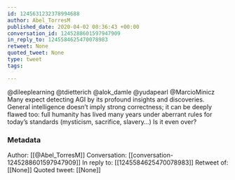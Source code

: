 ```yaml
---
id: 1245631232378994688
author: Abel_TorresM
published_date: 2020-04-02 08:36:43 +00:00
conversation_id: 1245288601597947909
in_reply_to: 1245584625470078983
retweet: None
quoted_tweet: None
type: tweet
tags:

---
```


@dileeplearning @tdietterich @alok_damle @yudapearl @MarcioMinicz Many expect detecting AGI by its profound insights and discoveries. General intelligence doesn’t imply strong correctness; it can be deeply flawed too: full humanity has lived many years under aberrant rules for today’s standards (mysticism, sacrifice, slavery…) Is it even over?

### Metadata

Author: [[@Abel_TorresM]]
Conversation: [[conversation-1245288601597947909]]
In reply to: [[1245584625470078983]]
Retweet of: [[None]]
Quoted tweet: [[None]]
